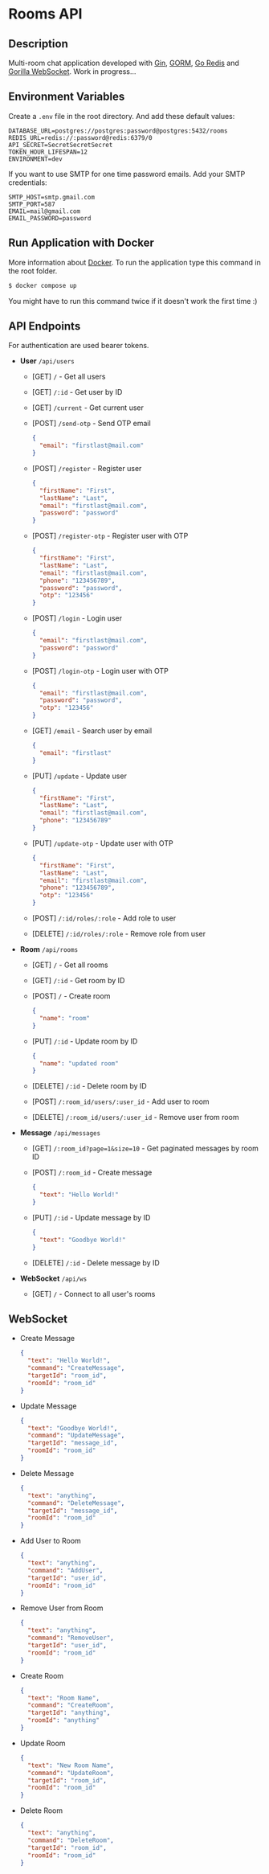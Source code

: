 # Rooms API

## Description

Multi-room chat application developed with [Gin](https://gin-gonic.com/), [GORM](https://gorm.io/index.html), [Go Redis](https://redis.uptrace.dev/) and [Gorilla WebSocket](https://pkg.go.dev/github.com/gorilla/websocket).
Work in progress...

## Environment Variables

Create a `.env` file in the root directory. And add these default values:

```
DATABASE_URL=postgres://postgres:password@postgres:5432/rooms
REDIS_URL=redis://:password@redis:6379/0
API_SECRET=SecretSecretSecret
TOKEN_HOUR_LIFESPAN=12
ENVIRONMENT=dev
```

If you want to use SMTP for one time password emails. Add your SMTP credentials:

```
SMTP_HOST=smtp.gmail.com
SMTP_PORT=587
EMAIL=mail@gmail.com
EMAIL_PASSWORD=password
```

## Run Application with Docker

More information about [Docker](https://www.docker.com/).
To run the application type this command in the root folder.

```bash
$ docker compose up
```

You might have to run this command twice if it doesn't work the first time :)

## API Endpoints

For authentication are used bearer tokens.

- **User** `/api/users`

  - [GET] `/` - Get all users

  - [GET] `/:id` - Get user by ID

  - [GET] `/current` - Get current user

  - [POST] `/send-otp` - Send OTP email

    ```json
    {
      "email": "firstlast@mail.com"
    }
    ```

  - [POST] `/register` - Register user

    ```json
    {
      "firstName": "First",
      "lastName": "Last",
      "email": "firstlast@mail.com",
      "password": "password"
    }
    ```

  - [POST] `/register-otp` - Register user with OTP

    ```json
    {
      "firstName": "First",
      "lastName": "Last",
      "email": "firstlast@mail.com",
      "phone": "123456789",
      "password": "password",
      "otp": "123456"
    }
    ```

  - [POST] `/login` - Login user

    ```json
    {
      "email": "firstlast@mail.com",
      "password": "password"
    }
    ```

  - [POST] `/login-otp` - Login user with OTP

    ```json
    {
      "email": "firstlast@mail.com",
      "password": "password",
      "otp": "123456"
    }
    ```

  - [GET] `/email` - Search user by email

    ```json
    {
      "email": "firstlast"
    }
    ```

  - [PUT] `/update` - Update user

    ```json
    {
      "firstName": "First",
      "lastName": "Last",
      "email": "firstlast@mail.com",
      "phone": "123456789"
    }
    ```

  - [PUT] `/update-otp` - Update user with OTP

    ```json
    {
      "firstName": "First",
      "lastName": "Last",
      "email": "firstlast@mail.com",
      "phone": "123456789",
      "otp": "123456"
    }
    ```

  - [POST] `/:id/roles/:role` - Add role to user

  - [DELETE] `/:id/roles/:role` - Remove role from user

- **Room** `/api/rooms`

  - [GET] `/` - Get all rooms

  - [GET] `/:id` - Get room by ID

  - [POST] `/` - Create room

    ```json
    {
      "name": "room"
    }
    ```

  - [PUT] `/:id` - Update room by ID

    ```json
    {
      "name": "updated room"
    }
    ```

  - [DELETE] `/:id` - Delete room by ID

  - [POST] `/:room_id/users/:user_id` - Add user to room

  - [DELETE] `/:room_id/users/:user_id` - Remove user from room

- **Message** `/api/messages`

  - [GET] `/:room_id?page=1&size=10` - Get paginated messages by room ID

  - [POST] `/:room_id` - Create message

    ```json
    {
      "text": "Hello World!"
    }
    ```

  - [PUT] `/:id` - Update message by ID

    ```json
    {
      "text": "Goodbye World!"
    }
    ```

  - [DELETE] `/:id` - Delete message by ID

- **WebSocket** `/api/ws`

  - [GET] `/` - Connect to all user's rooms

## WebSocket

- Create Message

  ```json
  {
    "text": "Hello World!",
    "command": "CreateMessage",
    "targetId": "room_id",
    "roomId": "room_id"
  }
  ```

- Update Message

  ```json
  {
    "text": "Goodbye World!",
    "command": "UpdateMessage",
    "targetId": "message_id",
    "roomId": "room_id"
  }
  ```

- Delete Message

  ```json
  {
    "text": "anything",
    "command": "DeleteMessage",
    "targetId": "message_id",
    "roomId": "room_id"
  }
  ```

- Add User to Room

  ```json
  {
    "text": "anything",
    "command": "AddUser",
    "targetId": "user_id",
    "roomId": "room_id"
  }
  ```

- Remove User from Room

  ```json
  {
    "text": "anything",
    "command": "RemoveUser",
    "targetId": "user_id",
    "roomId": "room_id"
  }
  ```

- Create Room

  ```json
  {
    "text": "Room Name",
    "command": "CreateRoom",
    "targetId": "anything",
    "roomId": "anything"
  }
  ```

- Update Room

  ```json
  {
    "text": "New Room Name",
    "command": "UpdateRoom",
    "targetId": "room_id",
    "roomId": "room_id"
  }
  ```

- Delete Room

  ```json
  {
    "text": "anything",
    "command": "DeleteRoom",
    "targetId": "room_id",
    "roomId": "room_id"
  }
  ```

